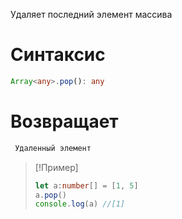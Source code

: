 Удаляет последний элемент массива
# Синтаксис
```ts
Array<any>.pop(): any
```
# Возвращает
```ts
 Удаленный элемент
```

> [!Пример]
> ```ts
> let a:number[] = [1, 5]
> a.pop()
> console.log(a) //[1]
> ```